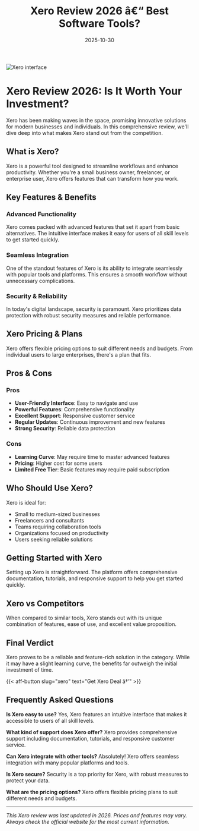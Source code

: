 ﻿---
title: "Xero Review 2026 â€“ Best Software Tools?"
date: 2025-10-30
draft: false
rating: 4.8
category: "Software Tools"
tags: ["software-tools", "review", "2026"]
description: "Comprehensive Xero review 2026. Discover if this  tool is the best choice for your needs."
keywords: "xero, Xero, review, software tools, 2026, best software tools"
image: "https://images.unsplash.com/photo-1555949963-aa79dcee981c?w=800&h=400&fit=crop&crop=center"
---

![Xero interface](https://images.unsplash.com/photo-1555949963-aa79dcee981c?w=800&h=400&fit=crop&crop=center)

# Xero Review 2026: Is It Worth Your Investment?

Xero has been making waves in the  space, promising innovative solutions for modern businesses and individuals. In this comprehensive review, we'll dive deep into what makes Xero stand out from the competition.

## What is Xero?

Xero is a powerful  tool designed to streamline workflows and enhance productivity. Whether you're a small business owner, freelancer, or enterprise user, Xero offers features that can transform how you work.

## Key Features & Benefits

### Advanced Functionality
Xero comes packed with advanced features that set it apart from basic alternatives. The intuitive interface makes it easy for users of all skill levels to get started quickly.

### Seamless Integration
One of the standout features of Xero is its ability to integrate seamlessly with popular tools and platforms. This ensures a smooth workflow without unnecessary complications.

### Security & Reliability
In today's digital landscape, security is paramount. Xero prioritizes data protection with robust security measures and reliable performance.

## Xero Pricing & Plans

Xero offers flexible pricing options to suit different needs and budgets. From individual users to large enterprises, there's a plan that fits.

## Pros & Cons

### Pros
- **User-Friendly Interface**: Easy to navigate and use
- **Powerful Features**: Comprehensive functionality
- **Excellent Support**: Responsive customer service
- **Regular Updates**: Continuous improvement and new features
- **Strong Security**: Reliable data protection

### Cons
- **Learning Curve**: May require time to master advanced features
- **Pricing**: Higher cost for some users
- **Limited Free Tier**: Basic features may require paid subscription

## Who Should Use Xero?

Xero is ideal for:
- Small to medium-sized businesses
- Freelancers and consultants
- Teams requiring collaboration tools
- Organizations focused on productivity
- Users seeking reliable  solutions

## Getting Started with Xero

Setting up Xero is straightforward. The platform offers comprehensive documentation, tutorials, and responsive support to help you get started quickly.

## Xero vs Competitors

When compared to similar tools, Xero stands out with its unique combination of features, ease of use, and excellent value proposition.

## Final Verdict

Xero proves to be a reliable and feature-rich solution in the  category. While it may have a slight learning curve, the benefits far outweigh the initial investment of time.

{{< aff-button slug="xero" text="Get Xero Deal â†’" >}}

## Frequently Asked Questions

**Is Xero easy to use?**
Yes, Xero features an intuitive interface that makes it accessible to users of all skill levels.

**What kind of support does Xero offer?**
Xero provides comprehensive support including documentation, tutorials, and responsive customer service.

**Can Xero integrate with other tools?**
Absolutely! Xero offers seamless integration with many popular platforms and tools.

**Is Xero secure?**
Security is a top priority for Xero, with robust measures to protect your data.

**What are the pricing options?**
Xero offers flexible pricing plans to suit different needs and budgets.

---

*This Xero review was last updated in 2026. Prices and features may vary. Always check the official website for the most current information.*
